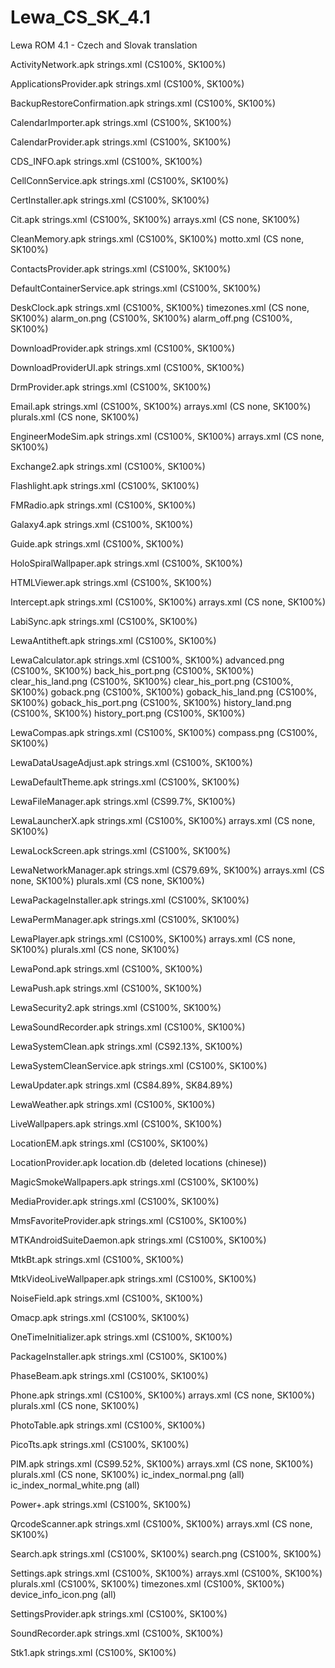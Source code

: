 Lewa_CS_SK_4.1
==============

Lewa ROM 4.1 - Czech and Slovak translation

ActivityNetwork.apk
  strings.xml (CS100%, SK100%)

ApplicationsProvider.apk
  strings.xml (CS100%, SK100%)

BackupRestoreConfirmation.apk
  strings.xml (CS100%, SK100%)

CalendarImporter.apk
  strings.xml (CS100%, SK100%)

CalendarProvider.apk
  strings.xml (CS100%, SK100%)

CDS_INFO.apk
  strings.xml (CS100%, SK100%)

CellConnService.apk
  strings.xml (CS100%, SK100%)

CertInstaller.apk
  strings.xml (CS100%, SK100%)

Cit.apk
  strings.xml (CS100%, SK100%)
  arrays.xml (CS none, SK100%)

CleanMemory.apk
  strings.xml (CS100%, SK100%)
  motto.xml (CS none, SK100%)

ContactsProvider.apk
  strings.xml (CS100%, SK100%)

DefaultContainerService.apk
  strings.xml (CS100%, SK100%)

DeskClock.apk
  strings.xml (CS100%, SK100%)
  timezones.xml (CS none, SK100%)
  alarm_on.png (CS100%, SK100%)
  alarm_off.png (CS100%, SK100%)

DownloadProvider.apk
  strings.xml (CS100%, SK100%)

DownloadProviderUI.apk
  strings.xml (CS100%, SK100%)

DrmProvider.apk
  strings.xml (CS100%, SK100%)

Email.apk
  strings.xml (CS100%, SK100%)
  arrays.xml (CS none, SK100%)
  plurals.xml (CS none, SK100%)

EngineerModeSim.apk
  strings.xml (CS100%, SK100%)
  arrays.xml (CS none, SK100%)

Exchange2.apk
  strings.xml (CS100%, SK100%)

Flashlight.apk
  strings.xml (CS100%, SK100%)

FMRadio.apk
  strings.xml (CS100%, SK100%)

Galaxy4.apk
  strings.xml (CS100%, SK100%)

Guide.apk
  strings.xml (CS100%, SK100%)

HoloSpiralWallpaper.apk
  strings.xml (CS100%, SK100%)
  
HTMLViewer.apk
  strings.xml (CS100%, SK100%)

Intercept.apk
  strings.xml (CS100%, SK100%)
  arrays.xml (CS none, SK100%)

LabiSync.apk
  strings.xml (CS100%, SK100%)

LewaAntitheft.apk
  strings.xml (CS100%, SK100%)

LewaCalculator.apk
  strings.xml (CS100%, SK100%)
  advanced.png (CS100%, SK100%)
  back_his_port.png (CS100%, SK100%)
  clear_his_land.png (CS100%, SK100%)
  clear_his_port.png (CS100%, SK100%)
  goback.png (CS100%, SK100%)
  goback_his_land.png (CS100%, SK100%)
  goback_his_port.png (CS100%, SK100%)
  history_land.png (CS100%, SK100%)
  history_port.png (CS100%, SK100%)

LewaCompas.apk
  strings.xml (CS100%, SK100%)
  compass.png (CS100%, SK100%)

LewaDataUsageAdjust.apk
  strings.xml (CS100%, SK100%)

LewaDefaultTheme.apk
  strings.xml (CS100%, SK100%)

LewaFileManager.apk
  strings.xml (CS99.7%, SK100%)

LewaLauncherX.apk
  strings.xml (CS100%, SK100%)
  arrays.xml (CS none, SK100%)

LewaLockScreen.apk
  strings.xml (CS100%, SK100%)

LewaNetworkManager.apk
  strings.xml (CS79.69%, SK100%)
  arrays.xml (CS none, SK100%)
  plurals.xml (CS none, SK100%)

LewaPackageInstaller.apk
  strings.xml (CS100%, SK100%)

LewaPermManager.apk
  strings.xml (CS100%, SK100%)

LewaPlayer.apk
  strings.xml (CS100%, SK100%)
  arrays.xml (CS none, SK100%)
  plurals.xml (CS none, SK100%)

LewaPond.apk
  strings.xml (CS100%, SK100%)

LewaPush.apk
  strings.xml (CS100%, SK100%)

LewaSecurity2.apk
  strings.xml (CS100%, SK100%)

LewaSoundRecorder.apk
  strings.xml (CS100%, SK100%)

LewaSystemClean.apk
  strings.xml (CS92.13%, SK100%)

LewaSystemCleanService.apk
  strings.xml (CS100%, SK100%)

LewaUpdater.apk
  strings.xml (CS84.89%, SK84.89%)

LewaWeather.apk
  strings.xml (CS100%, SK100%)

LiveWallpapers.apk
  strings.xml (CS100%, SK100%)

LocationEM.apk
  strings.xml (CS100%, SK100%)

LocationProvider.apk
  location.db (deleted locations (chinese))

MagicSmokeWallpapers.apk
  strings.xml (CS100%, SK100%)
  
MediaProvider.apk
  strings.xml (CS100%, SK100%)

MmsFavoriteProvider.apk
  strings.xml (CS100%, SK100%)
  
MTKAndroidSuiteDaemon.apk
  strings.xml (CS100%, SK100%)

MtkBt.apk
  strings.xml (CS100%, SK100%)

MtkVideoLiveWallpaper.apk
  strings.xml (CS100%, SK100%)

NoiseField.apk
  strings.xml (CS100%, SK100%)

Omacp.apk
  strings.xml (CS100%, SK100%)

OneTimeInitializer.apk
  strings.xml (CS100%, SK100%)

PackageInstaller.apk
  strings.xml (CS100%, SK100%)

PhaseBeam.apk
  strings.xml (CS100%, SK100%)

Phone.apk
  strings.xml (CS100%, SK100%)
  arrays.xml (CS none, SK100%)
  plurals.xml (CS none, SK100%)

PhotoTable.apk
  strings.xml (CS100%, SK100%)

PicoTts.apk
  strings.xml (CS100%, SK100%)

PIM.apk
  strings.xml (CS99.52%, SK100%)
  arrays.xml (CS none, SK100%)
  plurals.xml (CS none, SK100%)
  ic_index_normal.png (all)
  ic_index_normal_white.png (all)

Power+.apk
  strings.xml (CS100%, SK100%)

QrcodeScanner.apk
  strings.xml (CS100%, SK100%)
  arrays.xml (CS none, SK100%)

Search.apk
  strings.xml (CS100%, SK100%)
  search.png (CS100%, SK100%)

Settings.apk
  strings.xml (CS100%, SK100%)
  arrays.xml (CS100%, SK100%)
  plurals.xml (CS100%, SK100%)
  timezones.xml (CS100%, SK100%)
  device_info_icon.png (all)
  
SettingsProvider.apk
  strings.xml (CS100%, SK100%)

SoundRecorder.apk
  strings.xml (CS100%, SK100%)

Stk1.apk
  strings.xml (CS100%, SK100%)
